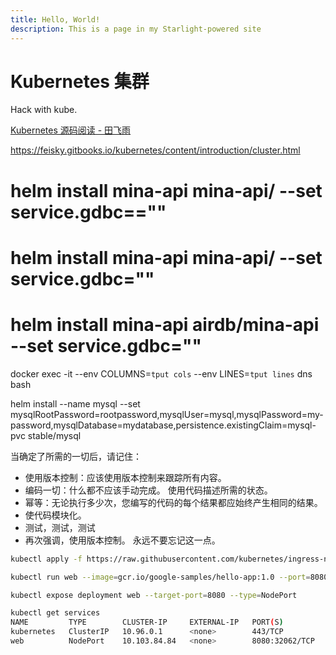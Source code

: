 ```yaml
---
title: Hello, World!
description: This is a page in my Starlight-powered site
---
```


# Kubernetes 集群

Hack with kube.

[Kubernetes 源码阅读 - 田飞雨](https://blog.tianfeiyu.com/source-code-reading-notes/kubernetes/)

<https://feisky.gitbooks.io/kubernetes/content/introduction/cluster.html>

# helm install mina-api mina-api/ --set service.gdbc==""

# helm install mina-api mina-api/ --set service.gdbc=""

# helm install mina-api airdb/mina-api --set service.gdbc=""

docker exec -it --env COLUMNS=`tput cols` --env LINES=`tput lines`  dns bash

helm install --name mysql --set mysqlRootPassword=rootpassword,mysqlUser=mysql,mysqlPassword=my-password,mysqlDatabase=mydatabase,persistence.existingClaim=mysql-pvc stable/mysql

当确定了所需的一切后，请记住：

* 使用版本控制：应该使用版本控制来跟踪所有内容。
* 编码一切：什么都不应该手动完成。 使用代码描述所需的状态。
* 幂等：无论执行多少次，您编写的代码的每个结果都应始终产生相同的结果。
* 使代码模块化。
* 测试，测试，测试
* 再次强调，使用版本控制。 永远不要忘记这一点。

```bash
kubectl apply -f https://raw.githubusercontent.com/kubernetes/ingress-nginx/master/deploy/static/provider/cloud-generic.yaml

kubectl run web --image=gcr.io/google-samples/hello-app:1.0 --port=8080

kubectl expose deployment web --target-port=8080 --type=NodePort

kubectl get services
NAME         TYPE        CLUSTER-IP     EXTERNAL-IP   PORT(S)          AGE
kubernetes   ClusterIP   10.96.0.1      <none>        443/TCP          114d
web          NodePort    10.103.84.84   <none>        8080:32062/TCP   24m
```
